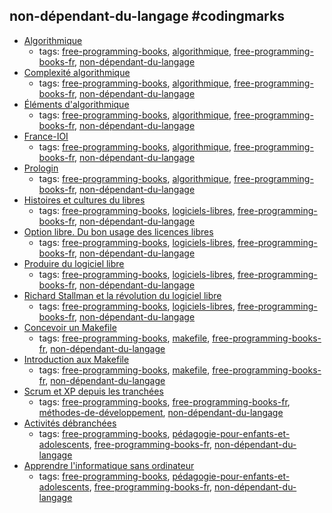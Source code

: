 non-dépendant-du-langage #codingmarks 
---
* [Algorithmique](http://pauillac.inria.fr/~quercia/cdrom/cours/)
    * tags: [free-programming-books](../tags/free-programming-books.md), [algorithmique](../tags/algorithmique.md), [free-programming-books-fr](../tags/free-programming-books-fr.md), [non-dépendant-du-langage](../tags/non-dépendant-du-langage.md)
* [Complexité algorithmique](http://www.liafa.univ-paris-diderot.fr/~sperifel/livre_complexite.html)
    * tags: [free-programming-books](../tags/free-programming-books.md), [algorithmique](../tags/algorithmique.md), [free-programming-books-fr](../tags/free-programming-books-fr.md), [non-dépendant-du-langage](../tags/non-dépendant-du-langage.md)
* [Éléments d'algorithmique](http://www-igm.univ-mlv.fr/~berstel/Elements/Elements.pdf)
    * tags: [free-programming-books](../tags/free-programming-books.md), [algorithmique](../tags/algorithmique.md), [free-programming-books-fr](../tags/free-programming-books-fr.md), [non-dépendant-du-langage](../tags/non-dépendant-du-langage.md)
* [France-IOI](http://www.france-ioi.org)
    * tags: [free-programming-books](../tags/free-programming-books.md), [algorithmique](../tags/algorithmique.md), [free-programming-books-fr](../tags/free-programming-books-fr.md), [non-dépendant-du-langage](../tags/non-dépendant-du-langage.md)
* [Prologin](https://prologin.org)
    * tags: [free-programming-books](../tags/free-programming-books.md), [algorithmique](../tags/algorithmique.md), [free-programming-books-fr](../tags/free-programming-books-fr.md), [non-dépendant-du-langage](../tags/non-dépendant-du-langage.md)
* [Histoires et cultures du libres](http://framabook.org/histoiresetculturesdulibre/)
    * tags: [free-programming-books](../tags/free-programming-books.md), [logiciels-libres](../tags/logiciels-libres.md), [free-programming-books-fr](../tags/free-programming-books-fr.md), [non-dépendant-du-langage](../tags/non-dépendant-du-langage.md)
* [Option libre. Du bon usage des licences libres](http://framabook.org/optionlibre-dubonusagedeslicenceslibres/)
    * tags: [free-programming-books](../tags/free-programming-books.md), [logiciels-libres](../tags/logiciels-libres.md), [free-programming-books-fr](../tags/free-programming-books-fr.md), [non-dépendant-du-langage](../tags/non-dépendant-du-langage.md)
* [Produire du logiciel libre](http://framabook.org/produire-du-logiciel-libre-2/)
    * tags: [free-programming-books](../tags/free-programming-books.md), [logiciels-libres](../tags/logiciels-libres.md), [free-programming-books-fr](../tags/free-programming-books-fr.md), [non-dépendant-du-langage](../tags/non-dépendant-du-langage.md)
* [Richard Stallman et la révolution du logiciel libre](http://framabook.org/richard-stallman-et-la-revolution-du-logiciel-libre-2/)
    * tags: [free-programming-books](../tags/free-programming-books.md), [logiciels-libres](../tags/logiciels-libres.md), [free-programming-books-fr](../tags/free-programming-books-fr.md), [non-dépendant-du-langage](../tags/non-dépendant-du-langage.md)
* [Concevoir un Makefile](http://icps.u-strasbg.fr/people/loechner/public_html/enseignement/GL/make.pdf)
    * tags: [free-programming-books](../tags/free-programming-books.md), [makefile](../tags/makefile.md), [free-programming-books-fr](../tags/free-programming-books-fr.md), [non-dépendant-du-langage](../tags/non-dépendant-du-langage.md)
* [Introduction aux Makefile](http://eric.bachard.free.fr/UTBM_LO22/P07/C/Documentation/C/make/intro_makefile.pdf)
    * tags: [free-programming-books](../tags/free-programming-books.md), [makefile](../tags/makefile.md), [free-programming-books-fr](../tags/free-programming-books-fr.md), [non-dépendant-du-langage](../tags/non-dépendant-du-langage.md)
* [Scrum et XP depuis les tranchées](http://www.infoq.com/resource/news/2007/06/scrum-xp-book/en/resources/ScrumAndXpFromTheTrenches_French.pdf)
    * tags: [free-programming-books](../tags/free-programming-books.md), [free-programming-books-fr](../tags/free-programming-books-fr.md), [méthodes-de-développement](../tags/méthodes-de-développement.md), [non-dépendant-du-langage](../tags/non-dépendant-du-langage.md)
* [Activités débranchées](https://pixees.fr/?cat=612)
    * tags: [free-programming-books](../tags/free-programming-books.md), [pédagogie-pour-enfants-et-adolescents](../tags/pédagogie-pour-enfants-et-adolescents.md), [free-programming-books-fr](../tags/free-programming-books-fr.md), [non-dépendant-du-langage](../tags/non-dépendant-du-langage.md)
* [Apprendre l'informatique sans ordinateur](https://interstices.info/jcms/c_47072/enseigner-et-apprendre-les-sciences-informatiques-a-lecole)
    * tags: [free-programming-books](../tags/free-programming-books.md), [pédagogie-pour-enfants-et-adolescents](../tags/pédagogie-pour-enfants-et-adolescents.md), [free-programming-books-fr](../tags/free-programming-books-fr.md), [non-dépendant-du-langage](../tags/non-dépendant-du-langage.md)
